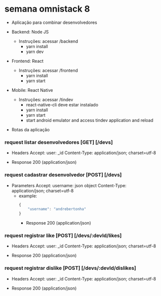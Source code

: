 # semana omnistack 8

- Aplicação para combinar desenvolvedores

- Backend: Node JS
  - Instruções: acessar /backend 
    - yarn install
    - yarn dev

- Frontend: React
  - Instruções: acessar /frontend
    - yarn install
    - yarn start

- Mobile: React Native
  - Instruções: acessar /tindev
    - react-native-cli deve estar instalado
    - yarn install
    - yarn start
    - start android emulator and access tindev application and reload
    
- Rotas da aplicação 
  
### request listar desenvolvedores [GET]  [/devs]

+ Headers
    Accept: user: _id
    Content-Type: application/json; charset=utf-8

+ Response 200 (application/json)

### request cadastrar desenvolvedor [POST] [/devs]

+ Parameters 
    Accept: username: json object 
    Content-Type: application/json; charset=utf-8    
    + example:
      ```javascript
      {
          "username": "andrebertonha"
      }
      ```
      + Response 200 (application/json)

### request registrar like [POST]  [/devs/:devId/likes]

+ Headers
    Accept: user: _id
    Content-Type: application/json; charset=utf-8

+ Response 200 (application/json)

### request registrar dislike [POST]  [/devs/:devId/dislikes]

+ Headers
    Accept: user: _id
    Content-Type: application/json; charset=utf-8

+ Response 200 (application/json)
      

